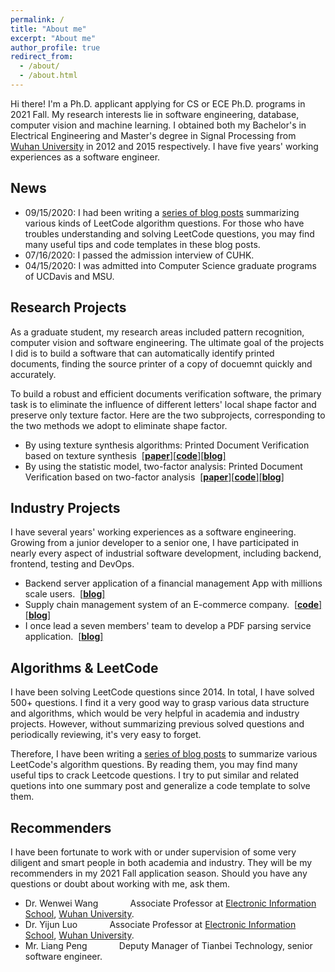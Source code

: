 ```yaml
---
permalink: /
title: "About me"
excerpt: "About me"
author_profile: true
redirect_from: 
  - /about/
  - /about.html
---
```


Hi there! I'm a Ph.D. applicant applying for CS or ECE Ph.D. programs in 2021 Fall. My research interests lie in software engineering, database, computer vision and machine learning.
I obtained both my Bachelor's in Electrical Engineering and Master's degree in Signal Processing from <a href="https://en.whu.edu.cn/" target="_blank">Wuhan University</a> in 2012 and 2015 respectively. 
I have five years' working experiences as a software engineer. 

## News
* 09/15/2020: I had been writing a <a href="https://xiaoluo-whu.github.io/posts/2020/08/leetcode-experience-overview/" target="_blank">series of blog posts</a> summarizing various kinds of LeetCode algorithm questions. For those who have troubles 
understanding and solving LeetCode questions, you may find many useful tips and code templates in these blog posts.
* 07/16/2020: I passed the admission interview of CUHK.
* 04/15/2020: I was admitted into Computer Science graduate programs of UCDavis and MSU.

## Research Projects
As a graduate student, my research areas included pattern recognition, computer vision and software engineering. The ultimate goal of the projects I did is to build a 
software that can automatically identify printed documents, finding the source printer of a copy of docuemnt quickly and accurately. 

To build a robust and efficient documents verification software, the primary task is to eliminate the influence of different letters' local shape factor and preserve only texture factor.
Here are the two subprojects, corresponding to the two methods we adopt to eliminate shape factor. 

* By using texture synthesis algorithms: Printed Document Verification based on texture synthesis &nbsp;[[**paper**]](https://link.springer.com/article/10.1007/s11042-015-2525-5)[[**code**]](https://github.com/xiaoluo-whu/nonparametric_search_texture_synthesis)[[**blog**]]()
* By using the statistic model, two-factor analysis: Printed Document Verification based on two-factor analysis &nbsp;[[**paper**]](https://www.researchgate.net/profile/Xiao_Luo27/publication/282924491_Printed_characters'_texture_identification_based_on_two-factor_analysis/links/5dd037e692851c382f44052a/Printed-characters-texture-identification-based-on-two-factor-analysis.pdf)[[**code**]](https://github.com/xiaoluo-whu/printed_document_recognition)[[**blog**]]()

## Industry Projects
I have several years' working experiences as a software engineering. Growing from a junior developer to a senior one, I have participated in
nearly every aspect of industrial software development, including backend, frontend, testing and DevOps. 

* Backend server application of a financial management App with millions scale users. &nbsp;[[**blog**]](https://xiaoluo-whu.github.io/posts/2018/05/leetcode-substring-search/)
* Supply chain management system of an E-commerce company. &nbsp;[[**code**]](https://github.com/xiaoluo-whu/SP)[[**blog**]](https://xiaoluo-whu.github.io/posts/2019/08/review_server_prototype/)
* I once lead a seven members' team to develop a PDF parsing service application. &nbsp;[[**blog**]]()

## Algorithms & LeetCode
I have been solving LeetCode questions since 2014. In total, I have solved 500+ questions. 
I find it a very good way to grasp various data structure and algorithms, which would be very helpful in academia and industry projects.
However, without summarizing previous solved questions and periodically reviewing, it's very easy to forget.

Therefore, I have been writing a <a href="https://xiaoluo-whu.github.io/posts/2020/08/leetcode-experience-overview/" target="_blank">series of blog posts</a> to summarize various LeetCode's algorithm questions. By reading them, you may find 
many useful tips to crack Leetcode questions. I try to put similar and related quetions into one summary post and generalize a code template to 
solve them.

## Recommenders
I have been fortunate to work with or under supervision of some very diligent and smart people in both academia and industry.
They will be my recommenders in my 2021 Fall application season. Should you have 
any questions or doubt about working with me, ask them.

* Dr. Wenwei Wang &nbsp; &nbsp; &nbsp; &nbsp; &nbsp; &nbsp; 
Associate Professor at <a href="http://eis.whu.edu.cn/indexone.shtml" target="_blank">Electronic Information School</a>, <a href="https://en.whu.edu.cn/" target="_blank">Wuhan University</a>.
* Dr. Yijun Luo &nbsp; &nbsp; &nbsp; &nbsp; &nbsp; &nbsp; 
Associate Professor at <a href="http://eis.whu.edu.cn/indexone.shtml" target="_blank">Electronic Information School</a>, <a href="https://en.whu.edu.cn/" target="_blank">Wuhan University</a>.
* Mr. Liang Peng &nbsp; &nbsp; &nbsp; &nbsp; &nbsp; &nbsp; 
Deputy Manager of Tianbei Technology, senior software engineer.
